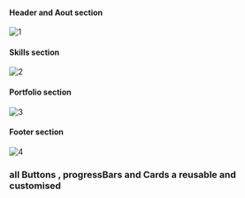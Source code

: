 #### Header and Aout section
![1](https://github.com/menna-abdallah/Portfolio-React-ITI/assets/139376864/7a9faed7-3312-436b-a8d6-9bf9fd6d25fd)

#### Skills section
![2](https://github.com/menna-abdallah/Portfolio-React-ITI/assets/139376864/8b2a4239-4e47-429c-8425-f2b143711311)

#### Portfolio section
![3](https://github.com/menna-abdallah/Portfolio-React-ITI/assets/139376864/b1fea6d6-2df2-4a22-a766-f9e8d579f6a5)

#### Footer section
![4](https://github.com/menna-abdallah/Portfolio-React-ITI/assets/139376864/54fc4c9a-157c-4e79-8512-da26ba97d404)

### all Buttons , progressBars and Cards a reusable and customised
